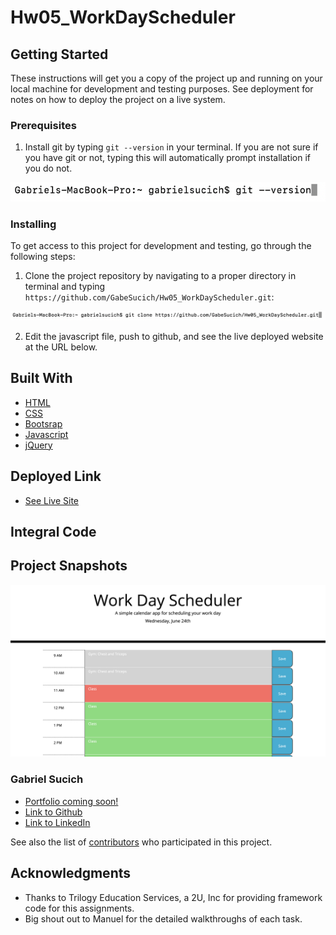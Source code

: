 # Hw05_WorkDayScheduler



## Getting Started

These instructions will get you a copy of the project up and running on your local machine for development and testing purposes. See deployment for notes on how to deploy the project on a live system.

### Prerequisites

1. Install git by typing `git --version` in your terminal. If you are not sure if you have git or not, typing this will automatically prompt installation if you do not.

![Image](Markdown/git.png)

### Installing

To get access to this project for development and testing, go through the following steps:

1. Clone the project repository by navigating to a proper directory in terminal and typing `https://github.com/GabeSucich/Hw05_WorkDayScheduler.git`:

![image](Markdown/gitclone.png)

2. Edit the javascript file, push to github, and see the live deployed website at the URL below.

## Built With

* [HTML](https://developer.mozilla.org/en-US/docs/Web/HTML)
* [CSS](https://developer.mozilla.org/en-US/docs/Web/CSS)
* [Bootsrap](https://getbootstrap.com/docs/4.5/getting-started/introduction/)
* [Javascript](https://developer.mozilla.org/en-US/docs/Web/JavaScript)
* [jQuery](https://developer.mozilla.org/en-US/docs/Glossary/jQuery)

## Deployed Link

* [See Live Site](https://gabesucich.github.io/Hw05_WorkDayScheduler/)

## Integral Code


## Project Snapshots

![demo](Markdown/project.png)

### Gabriel Sucich

- [Portfolio coming soon!](#)
- [Link to Github](https://github.com/GabeSucich)
- [Link to LinkedIn](www.linkedin.com/in/gabriel-sucich-6a28a71a8)

See also the list of [contributors](https://github.com/GabeSucich/Hw05_WorkDayScheduler/contributors) who participated in this project.

## Acknowledgments

* Thanks to Trilogy Education Services, a 2U, Inc for providing framework code for this assignments.
* Big shout out to Manuel for the detailed walkthroughs of each task.